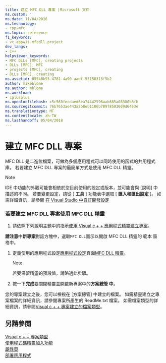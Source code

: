 ```yaml
---
title: 建立 MFC DLL 專案 |Microsoft 文件
ms.custom: ''
ms.date: 11/04/2016
ms.technology:
- cpp-mfc
ms.topic: reference
f1_keywords:
- vc.appwiz.mfcdll.project
dev_langs:
- C++
helpviewer_keywords:
- MFC DLLs [MFC], creating projects
- DLLs [MFC], MFC
- projects [MFC], creating
- DLLs [MFC], creating
ms.assetid: 05540b93-4781-4a90-aadf-55158313f5b2
author: mikeblome
ms.author: mblome
ms.workload:
- cplusplus
ms.openlocfilehash: c5c560fecdaed6ea74442596aab685a08300b3fb
ms.sourcegitcommit: 76b7653ae443a2b8eb1186b789f8503609d6453e
ms.translationtype: MT
ms.contentlocale: zh-TW
ms.lasthandoff: 05/04/2018
---
```

# <a name="creating-an-mfc-dll-project"></a>建立 MFC DLL 專案
MFC DLL 是二進位檔案，可做為多個應用程式可以同時使用的函式的共用程式庫。 若要建立 MFC DLL 專案的最簡單方式是使用 MFC DLL 精靈。  
  
> [!NOTE]
>  IDE 中功能的外觀可能會相依於您目前使用的設定或版本，並可能會與 [說明] 中描述的不同。 若要變更設定，請從 [ **工具** ] 功能表中選取 [ **匯入和匯出設定** ]。 如需詳細資訊，請參閱 [在 Visual Studio 中自訂開發設定](http://msdn.microsoft.com/en-us/22c4debb-4e31-47a8-8f19-16f328d7dcd3)  
  
### <a name="to-create-an-mfc-dll-project-using-the-mfc-dll-wizard"></a>若要建立 MFC DLL 專案使用 MFC DLL 精靈  
  
1.  請依照下列說明主題中的指示[使用 Visual c + + 應用程式精靈建立專案](../../ide/creating-desktop-projects-by-using-application-wizards.md)。  
  
 **請注意**中**新專案**對話方塊中，選取`MFC DLL`圖示以開啟 MFC DLL 精靈的 範本 窗格中。  
  
1.  定義使用的應用程式設定[應用程式設定](../../mfc/reference/application-settings-mfc-dll-wizard.md)頁面[MFC DLL 精靈](../../mfc/reference/mfc-dll-wizard.md)。  
  
    > [!NOTE]
    >  若要保留精靈的預設值，請略過此步驟。  
  
2.  按一下**完成**要關閉精靈並開啟新專案中的**方案總管 中**。  
  
 您的專案建立之後，您可以檢視在 [方案總管] 中建立的檔案。 如需精靈建立之專案檔案的詳細資訊，請參閱專案所產生的 ReadMe.txt 檔案。 如需檔案類型的詳細資訊，請參閱[Visual c + + 專案建立的檔案類型](../../ide/file-types-created-for-visual-cpp-projects.md)。  
  
## <a name="see-also"></a>另請參閱  
 [Visual c + + 專案類型](/visualstudio/debugger/debugging-preparation-visual-cpp-project-types)   
 [使用程式碼精靈加入功能](../../ide/adding-functionality-with-code-wizards-cpp.md)   
 [屬性頁](../../ide/property-pages-visual-cpp.md)   
 [部署應用程式](http://msdn.microsoft.com/en-us/4ff8881d-0daf-47e7-bfe7-774c625031b4)


